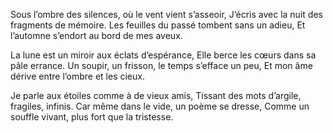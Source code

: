 Sous l’ombre des silences, où le vent vient s’asseoir,
J’écris avec la nuit des fragments de mémoire.
Les feuilles du passé tombent sans un adieu,
Et l’automne s’endort au bord de mes aveux.

La lune est un miroir aux éclats d’espérance,
Elle berce les cœurs dans sa pâle errance.
Un soupir, un frisson, le temps s’efface un peu,
Et mon âme dérive entre l’ombre et les cieux.

Je parle aux étoiles comme à de vieux amis,
Tissant des mots d’argile, fragiles, infinis.
Car même dans le vide, un poème se dresse,
Comme un souffle vivant, plus fort que la tristesse.
